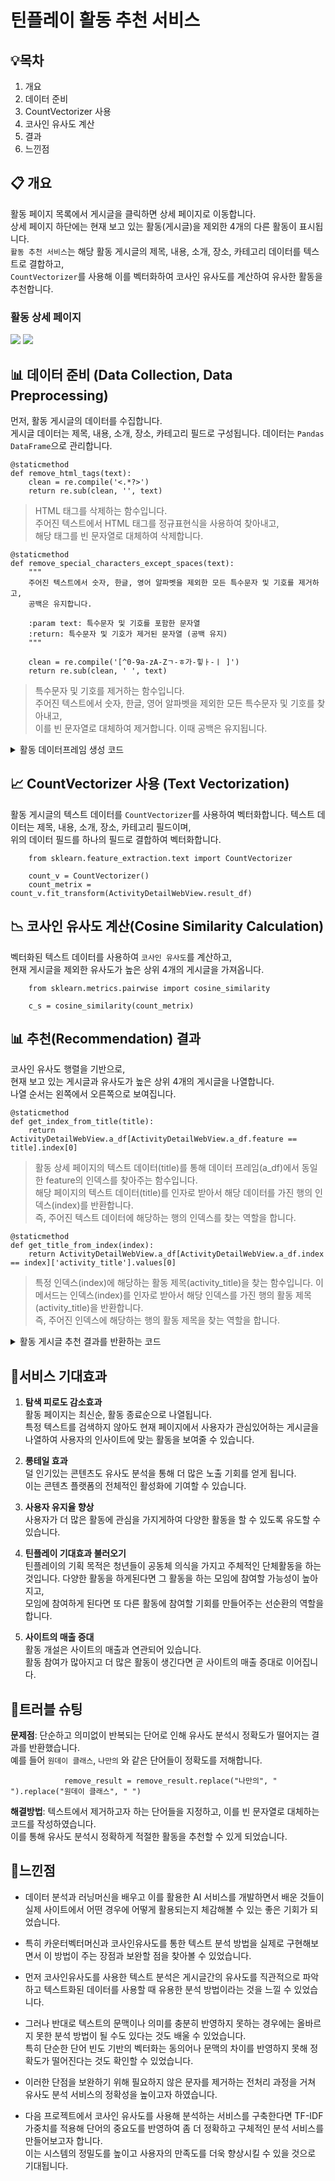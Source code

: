 # **틴플레이 활동 추천 서비스**

## **💡목차**

1. 개요
2. 데이터 준비
3. CountVectorizer 사용
4. 코사인 유사도 계산
5. 결과
6. 느낀점

## **📋 개요**

활동 페이지 목록에서 게시글을 클릭하면 상세 페이지로 이동합니다.  
상세 페이지 하단에는 현재 보고 있는 활동(게시글)을 제외한 4개의 다른 활동이 표시됩니다.  
`활동 추천 서비스`는 해당 활동 게시글의 제목, 내용, 소개, 장소, 카테고리 데이터를 텍스트로 결합하고,  
`CountVectorizer`를 사용해 이를 벡터화하여 코사인 유사도를 계산하여 유사한 활동을 추천합니다.

### **활동 상세 페이지**

<img src='./activity_detial_page1.png'>
<img src='./activity_detial_page2.png'>

<!-- <img src='./images/전체 화면.png'> -->

## **📊 데이터 준비 (Data Collection, Data Preprocessing)**

먼저, 활동 게시글의 데이터를 수집합니다.  
게시글 데이터는 제목, 내용, 소개, 장소, 카테고리 필드로 구성됩니다.
데이터는 `Pandas DataFrame`으로 관리합니다.

    @staticmethod
    def remove_html_tags(text):
        clean = re.compile('<.*?>')
        return re.sub(clean, '', text)

> HTML 태그를 삭제하는 함수입니다.  
> 주어진 텍스트에서 HTML 태그를 정규표현식을 사용하여 찾아내고,  
> 해당 태그를 빈 문자열로 대체하여 삭제합니다.

    @staticmethod
    def remove_special_characters_except_spaces(text):
        """
        주어진 텍스트에서 숫자, 한글, 영어 알파벳을 제외한 모든 특수문자 및 기호를 제거하고,
        공백은 유지합니다.

        :param text: 특수문자 및 기호를 포함한 문자열
        :return: 특수문자 및 기호가 제거된 문자열 (공백 유지)
        """

        clean = re.compile('[^0-9a-zA-Zㄱ-ㅎ가-힣ㅏ-ㅣ ]')
        return re.sub(clean, ' ', text)

> 특수문자 및 기호를 제거하는 함수입니다.  
> 주어진 텍스트에서 숫자, 한글, 영어 알파벳을 제외한 모든 특수문자 및 기호를 찾아내고,  
> 이를 빈 문자열로 대체하여 제거합니다. 이때 공백은 유지됩니다.

<details>
  <summary>활동 데이터프레임 생성 코드</summary>

        # 활동 테이블에서 필요한 필드를 가져옵니다.
        activities = Activity.enabled_objects.annotate(
                category_name=F('category__category_name')
        ).values(
                'activity_title',
                'activity_content',
                'activity_intro',
                'activity_address_location',
                'id',
                'category_name'
        )

        # activity_data 리스트에 필요한 필드 값을 추가합니다.
        activity_data = []
        for activity in activities:
                activity_data.append(
                (
                        activity['activity_title'],
                        activity['activity_content'],
                        activity['activity_intro'],
                        activity['activity_address_location'],
                        activity['category_name'],
                        activity['id']
                )
                )

        # a_df 에 데이터 프레임을 생성합니다.
        a_df = pd.DataFrame(activity_data, columns=['activity_title', 'activity_content', 'activity_intro', 'activity_address_location', 'category_name', 'id'])

        a_df.activity_content = a_df.activity_content.apply(remove_html_tags)

        a_df.activity_content = a_df.activity_content.apply(lambda x: x.replace("\"", ""))

        a_df['feature'] = a_df['activity_title'] + ' ' + a_df['activity_content'] + ' ' + a_df['activity_intro'] + ' ' + a_df['activity_address_location'] + ' ' + a_df['category_name']

        a_df.feature = a_df.feature.apply(remove_special_characters_except_spaces)

        result_df = a_df.feature

</details>

## **📈 CountVectorizer 사용 (Text Vectorization)**

활동 게시글의 텍스트 데이터를 `CountVectorizer`를 사용하여 벡터화합니다.
텍스트 데이터는 제목, 내용, 소개, 장소, 카테고리 필드이며,  
위의 데이터 필드를 하나의 필드로 결합하여 벡터화합니다.

        from sklearn.feature_extraction.text import CountVectorizer

        count_v = CountVectorizer()
        count_metrix = count_v.fit_transform(ActivityDetailWebView.result_df)

<!-- <details>
  <summary>CountVectorizer</summary>
        from sklearn.feature_extraction.text import CountVectorizer

        count_v = CountVectorizer()
        count_metrix = count_v.fit_transform(ActivityDetailWebView.result_df)

</details> -->

## **📉 코사인 유사도 계산(Cosine Similarity Calculation)**

벡터화된 텍스트 데이터를 사용하여 `코사인 유사도`를 계산하고,  
현재 게시글을 제외한 유사도가 높은 상위 4개의 게시글을 가져옵니다.

        from sklearn.metrics.pairwise import cosine_similarity

        c_s = cosine_similarity(count_metrix)

<!-- <details>
  <summary>코사인 유사도 계산하기</summary>

        from sklearn.metrics.pairwise import cosine_similarity

        c_s = cosine_similarity(count_metrix)

</details> -->

## **📊 추천(Recommendation) 결과**

코사인 유사도 행렬을 기반으로,  
현재 보고 있는 게시글과 유사도가 높은 상위 4개의 게시글을 나열합니다.  
나열 순서는 왼쪽에서 오른쪽으로 보여집니다.

    @staticmethod
    def get_index_from_title(title):
        return ActivityDetailWebView.a_df[ActivityDetailWebView.a_df.feature == title].index[0]

> 활동 상세 페이지의 텍스트 데이터(title)를 통해 데이터 프레임(a_df)에서 동일한 feature의 인덱스를 찾아주는 함수입니다.  
> 해당 페이지의 텍스트 데이터(title)를 인자로 받아서 해당 데이터를 가진 행의 인덱스(index)를 반환합니다.  
> 즉, 주어진 텍스트 데이터에 해당하는 행의 인덱스를 찾는 역할을 합니다.

    @staticmethod
    def get_title_from_index(index):
        return ActivityDetailWebView.a_df[ActivityDetailWebView.a_df.index == index]['activity_title'].values[0]

> 특정 인덱스(index)에 해당하는 활동 제목(activity_title)을 찾는 함수입니다.
> 이 메서드는 인덱스(index)를 인자로 받아서 해당 인덱스를 가진 행의 활동 제목(activity_title)을 반환합니다.  
> 즉, 주어진 인덱스에 해당하는 행의 활동 제목을 찾는 역할을 합니다.

<details>
  <summary>활동 게시글 추천 결과를 반환하는 코드</summary>
  
        # 특정 활동의 상세 정보를 가져옵니다.
        detail_title = activity.activity_title
        detail_content = activity.activity_content
        detail_intro = activity.activity_intro
        detail_category = category.category_name
        detail_address = activity.activity_address_location

        # HTML 태그를 제거하고 텍스트 데이터를 결합합니다.
        remove_result = (
        self.remove_html_tags(detail_title) + ' ' +
        self.remove_html_tags(detail_content) + ' ' +
        self.remove_html_tags(detail_intro) + ' ' +
        self.remove_html_tags(detail_address) + ' ' +
        self.remove_html_tags(detail_category)
        )

        # 특수 문자를 제거합니다.
        similar_title = self.remove_special_characters_except_spaces(remove_result)

        # 제목을 기반으로 인덱스를 가져옵니다.
        similar_index = self.get_index_from_title(similar_title)

        # 코사인 유사도를 계산하여 유사한 활동을 정렬합니다.
        similar_activity_result = sorted(list(enumerate(cosine_sim[similar_index])), key=lambda x: x[1], reverse=True)

        all_activities = []  # 모든 활동을 저장할 리스트

        # 유사한 상위 4개의 활동을 리스트에 추가합니다.
        for similar_activity in similar_activity_result[1:5]:
        similar_activity_list = self.get_title_from_index(similar_activity[0])
        activity_items = similar_activity_list.splitlines()
        all_activities.extend(activity_items)

        # 추천 활동 목록에 표시할 활동들을 가져옵니다. 이때 현재 보고 있는 활동은 제외합니다.
        recommended_activities = list(
        Activity.enabled_objects.filter(activity_title__in=all_activities).exclude(id=activity_id)[:4]
        )

        # 관련이 높은 순서대로 다시 정렬합니다.
        recommended_activities = sorted(recommended_activities, key=lambda x: all_activities.index(x.activity_title))

</details>

## **📌서비스 기대효과**

1. **탐색 피로도 감소효과**  
   활동 페이지는 최신순, 활동 종료순으로 나열됩니다.  
   특정 텍스트를 검색하지 않아도 현재 페이지에서 사용자가 관심있어하는 게시글을 나열하여 사용자의 인사이트에 맞는 활동을 보여줄 수 있습니다.

2. **롱테일 효과**  
   덜 인기있는 콘텐츠도 유사도 분석을 통해 더 많은 노출 기회를 얻게 됩니다.  
   이는 콘텐츠 플랫폼의 전체적인 활성화에 기여할 수 있습니다.

3. **사용자 유지율 향상**  
   사용자가 더 많은 활동에 관심을 가지게하여 다양한 활동을 할 수 있도록 유도할 수 있습니다.

4. **틴플레이 기대효과 불러오기**  
   틴플레이의 기획 목적은 청년들이 공동체 의식을 가지고 주체적인 단체활동을 하는 것입니다.
   다양한 활동을 하게된다면 그 활동을 하는 모임에 참여할 가능성이 높아지고,  
   모임에 참여하게 된다면 또 다른 활동에 참여할 기회를 만들어주는 선순환의 역할을 합니다.

5. **사이트의 매출 증대**  
   활동 개설은 사이트의 매출과 연관되어 있습니다.  
   활동 참여가 많아지고 더 많은 활동이 생긴다면 곧 사이트의 매출 증대로 이어집니다.

## **📌트러블 슈팅**

**문제점**: 단순하고 의미없이 반복되는 단어로 인해 유사도 분석시 정확도가 떨어지는 결과를 반환했습니다.  
예를 들어 `원데이 클래스`, `나만의` 와 같은 단어들이 정확도를 저해합니다.

                remove_result = remove_result.replace("나만의", " ").replace("원데이 클래스", " ")

**해결방법**: 텍스트에서 제거하고자 하는 단어들을 지정하고, 이를 빈 문자열로 대체하는 코드를 작성하였습니다.  
이를 통해 유사도 분석시 정확하게 적절한 활동을 추천할 수 있게 되었습니다.

## **📌느낀점**

-   데이터 분석과 러닝머신을 배우고 이를 활용한 AI 서비스를 개발하면서 배운 것들이 실제 사이트에서 어떤 경우에 어떻게 활용되는지 체감해볼 수 있는 좋은 기회가 되었습니다.

-   특히 카운터벡터머신과 코사인유사도를 통한 텍스트 분석 방법을 실제로 구현해보면서 이 방법이 주는 장점과 보완할 점을 찾아볼 수 있었습니다.
-   먼저 코사인유사도를 사용한 텍스트 분석은 게시글간의 유사도를 직관적으로 파악하고 텍스트화된 데이터를 사용할 때 유용한 분석 방법이라는 것을 느낄 수 있었습니다.
-   그러나 반대로 텍스트의 문맥이나 의미를 충분히 반영하지 못하는 경우에는 올바르지 못한 분석 방법이 될 수도 있다는 것도 배울 수 있었습니다.  
    특히 단순한 단어 빈도 기반의 벡터화는 동의어나 문맥의 차이를 반영하지 못해 정확도가 떨어진다는 것도 확인할 수 있었습니다.
-   이러한 단점을 보완하기 위해 필요하지 않은 문자를 제거하는 전처리 과정을 거쳐 유사도 분석 서비스의 정확성을 높이고자 하였습니다.
-   다음 프로젝트에서 코사인 유사도를 사용해 분석하는 서비스를 구축한다면 TF-IDF가중치를 적용해 단어의 중요도를 반영하여 좀 더 정확하고 구체적인 분석 서비스를 만들어보고자 합니다.  
    이는 시스템의 정밀도를 높이고 사용자의 만족도를 더욱 향상시킬 수 있을 것으로 기대됩니다.
